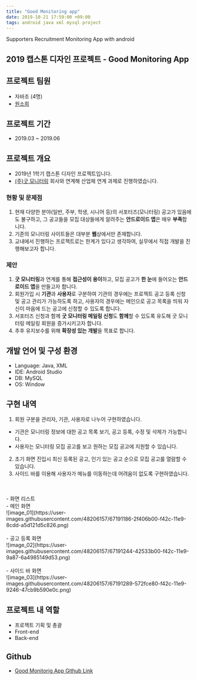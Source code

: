 ```yaml
---
title: "Good Monitoring app"
date: 2019-10-21 17:59:00 +09:00
tags: android java xml mysql project
---
```


Supporters Recruitment Monitoring App with android

## 2019 캡스톤 디자인 프로젝트 - Good Monitoring App

## 프로젝트 팀원
- 자바조 (4명)
- [원소희](https://github.com/infiduk)

## 프로젝트 기간
- 2019.03 ~ 2019.06

## 프로젝트 개요
- 2019년 1학기 캡스톤 디자인 프로젝트입니다.
- [(주)굿 모니터링](http://goodmonitoring.com) 회사와 연계해 산업체 연계 과제로 진행하였습니다.

### 현황 및 문제점
1. 현재 다양한 분야(일반, 주부, 학생, 시니어 등)의 서포터즈(모니터링) 공고가 있음에도 불구하고, 그 공고들을 모집 대상들에게 알려주는 **안드로이드 앱**은 매우 **부족**합니다.
2. 기존의 모니터링 사이트들은 대부분 **웹**상에서만 존재합니다.
3. 교내에서 진행하는 프로젝트로는 한계가 있다고 생각하여, 실무에서 직접 개발을 진행해보고자 합니다.

### 제안
1. **굿 모니터링**과 연계를 통해 **접근성이 용이**하고, 모집 공고가 **한 눈**에 들어오는 **안드로이드 앱**을 만들고자 합니다.
2. 회원가입 시 **기관**과 **사용자**로 구분하여 기관의 경우에는 프로젝트 공고 등록 신청 및 공고 관리가 가능하도록 하고, 사용자의 경우에는 메인으로 공고 목록을 띄워 자신이 마음에 드는 공고에 신청할 수 있도록 합니다.
3. 서포터즈 신청과 함께 **굿 모니터링 메일링 신청**도 **함께**할 수 있도록 유도해 굿 모니터링 메일링 회원을 증가시키고자 합니다.
4. 추후 유지보수를 위해 **확장성 있는 개발**을 목표로 합니다.

## 개발 언어 및 구성 환경
- Language: Java, XML
- IDE: Android Studio
- DB: MySQL
- OS: Window

## 구현 내역
1. 회원 구분을 관리자, 기관, 사용자로 나누어 구현하였습니다.
  - 기관은 모니터링 정보에 대한 공고 목록 보기, 공고 등록, 수정 및 삭제가 가능합니다.
  - 사용자는 모니터링 모집 공고를 보고 원하는 모집 공고에 지원할 수 있습니다.
2. 초기 화면 진입시 최신 등록된 공고, 인기 있는 공고 순으로 모집 공고를 열람할 수 있습니다.
3. 사이드 바를 이용해 사용자가 메뉴를 이동하는데 어려움이 없도록 구현하였습니다.
<br />
<br />
- 화면 리스트
<br />
  - 메인 화면
  <br />
  ![image_01](https://user-images.githubusercontent.com/48206157/67191186-2f406b00-f42c-11e9-8cdd-a5d121d5c826.png)
  <br />
  <br />
  - 공고 등록 화면
  <br />
  ![image_02](https://user-images.githubusercontent.com/48206157/67191244-42533b00-f42c-11e9-9a87-6a4985149d53.png)
  <br />
  <br />
  - 사이드 바 화면
  <br />
  ![image_03](https://user-images.githubusercontent.com/48206157/67191289-572fce80-f42c-11e9-9246-47cb9b590e0c.png)

## 프로젝트 내 역할
- 프로젝트 기획 및 총괄
- Front-end
- Back-end

## Github
- [Good Monitorig App Github Link](https://github.com/infiduk/good-monitoring-app)